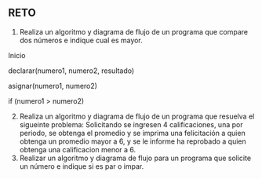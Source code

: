 ## RETO
1. Realiza un algoritmo y diagrama de flujo de un programa que compare dos números e indique cual es mayor.

Inicio

declarar(numero1, numero2, resultado)

asignar(numero1, numero2)

if (numero1 > numero2) 


2. Realiza un algoritmo y diagrama de flujo de un programa que resuelva el sigueinte problema: Solicitando se ingresen 4 calificaciones, una por periodo, se obtenga el promedio y se imprima una felicitación a quien obtenga un promedio mayor a 6, y se le informe ha reprobado a quien obtenga una calificacion menor a 6.
3. Realizar un algoritmo y diagrama de flujo para un programa que solicite un número e indique si es par o impar.
